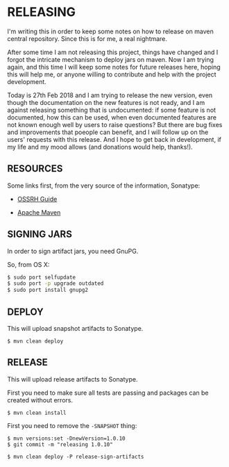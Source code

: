 RELEASING
=========

I'm writing this in order to keep some notes on how to release on maven central repository. Since this is for me, a real
nightmare.

After some time I am not releasing this project, things have changed and I forgot the intricate mechanism to deploy jars
on maven. Now I am trying again, and this time I will keep some notes for future releases here, hoping this will help
me, or anyone willing to contribute and help with the project development.

Today is 27th Feb 2018 and I am trying to release the new version, even though the documentation on the new features is
not ready, and I am against releasing something that is undocumented: if some feature is not documented, how this can be
used, when even documented features are not known enough well by users to raise questions?
But there are bug fixes and improvements that poeople can benefit, and I will follow up on the users' requests with this
release. And I hope to get back in development, if my life and my mood allows (and donations would help, thanks!).

RESOURCES
---------

Some links first, from the very source of the information, Sonatype:

- [OSSRH Guide][]
- [Apache Maven][]

  [OSSRH Guide]: http://central.sonatype.org/pages/ossrh-guide.html
  [Apache Maven]: http://central.sonatype.org/pages/apache-maven.html


SIGNING JARS
------------

In order to sign artifact jars, you need GnuPG.

So, from OS X:

```bash
$ sudo port selfupdate
$ sudo port -p upgrade outdated
$ sudo port install gnupg2
```

DEPLOY
------

This will upload snapshot artifacts to Sonatype.

```
$ mvn clean deploy
```

RELEASE
-------

This will upload release artifacts to Sonatype.

First you need to make sure all tests are passing and packages can be created without errors.


```
$ mvn clean install
```


First you need to remove the `-SNAPSHOT` thing:

```
$ mvn versions:set -DnewVersion=1.0.10
$ git commit -m "releasing 1.0.10"
```


```
$ mvn clean deploy -P release-sign-artifacts
```
